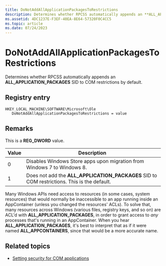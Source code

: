 ```yaml
---
title: DoNotAddAllApplicationPackagesToRestrictions
description: Determines whether RPCSS automatically appends an **ALL_APPLICATION_PACKAGES** SID to COM restrictions by default.
ms.assetid: 4DC1237E-F3EF-40EA-8E64-57320F0C4CC5
ms.topic: article
ms.date: 07/24/2023
---
```


# DoNotAddAllApplicationPackagesToRestrictions

Determines whether RPCSS automatically appends an **ALL_APPLICATION_PACKAGES** SID to COM restrictions by default.

## Registry entry

```
HKEY_LOCAL_MACHINE\SOFTWARE\Microsoft\Ole
   DoNotAddAllApplicationPackagesToRestrictions = value
```

## Remarks

This is a **REG_DWORD** value.

| Value | Description |
|-|-|
| 0 | Disables Windows Store apps upon migration from Windows 7 to Windows 8. |
| 1 | Does not add the **ALL_APPLICATION_PACKAGES** SID to COM restrictions. This is the default. |

Many Windows APIs need access to resources (in some cases, system resources) that would normally be inaccessible to an app running inside an AppContainer (unless you changed the resources' ACLs). To solve that, many resources across Windows (various files, registry keys, and so on) are ACL'd with **ALL_APPLICATION_PACKAGES**, in order to grant access to *any* processes that's running in an AppContainer. When you hear **ALL_APPLICATION_PACKAGES**, it's best to interpret that as if it were named **ALL_APPCONTAINERS**, since that would be a more accurate name.

## Related topics

* [Setting security for COM applications](setting-security-for-com-applications.md)
